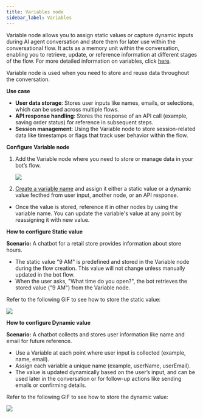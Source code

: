 ```yaml
---
title: Variables node
sidebar_label: Variables
---
```


Variable node allows you to assign static values or capture dynamic inputs during AI agent conversation and store them for later use within the conversational flow. It acts as a memory unit within the conversation, enabling you to retrieve, update, or reference information at different stages of the flow. For more detailed information on variables, click [here](https://docs.yellow.ai/docs/platform_concepts/studio/build/bot-variables).

Variable node is used when you need to store and reuse data throughout the conversation. 

**Use case**

* **User data storage**: Stores user inputs like names, emails, or selections, which can be used across multiple flows.
* **API response handling**: Stores the response of an API call (example, saving order status) for reference in subsequent steps.
* **Session management**: Using the Variable node to store session-related data like timestamps or flags that track user behavior within the flow.

**Configure Variable node**

1. Add the Variable node where you need to store or manage data in your bot’s flow.

    ![](https://imgur.com/4v80zZ5.png)

2. [Create a variable name](https://docs.yellow.ai/docs/platform_concepts/studio/build/bot-variables#create-a-variable) and assign it either a static value or a dynamic value fecthed from user input, another node, or an API response.

* Once the value is stored, reference it in other nodes by using the variable name. You can update the variable's value at any point by reassigning it with new value.

**How to configure Static value**

**Scenario:** A chatbot for a retail store provides information about store hours.

* The static value "9 AM" is predefined and stored in the Variable node during the flow creation. This value will not change unless manually updated in the bot flow.
* When the user asks, "What time do you open?", the bot retrieves the stored value ("9 AM") from the Variable node.

Refer to the following GIF to see how to store the static value:

   ![](https://imgur.com/CefS8fZ.gif)

**How to configure Dynamic value**

**Scenario:** A chatbot collects and stores user information like name and email for future reference.

* Use a Variable at each point where user input is collected (example, name, email).
* Assign each variable a unique name (example, userName, userEmail).
* The value is updated dynamically based on the user’s input, and can be used later in the conversation or for follow-up actions like sending emails or confirming details.

Refer to the following GIF to see how to store the dynamic value:

   ![](https://imgur.com/yVr5s9j.gif)